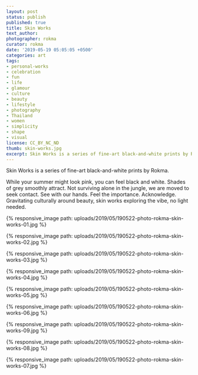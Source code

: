 ```yaml
---
layout: post
status: publish
published: true
title: Skin Works
text_author:
photographer: rokma
curator: rokma
date: '2019-05-19 05:05:05 +0500'
categories: art
tags:
- personal-works
- celebration
- fun
- life
- glamour
- culture
- beauty
- lifestyle
- photography
- Thailand
- women
- simplicity
- shape
- visual
license: CC_BY_NC_ND
thumb: skin-works.jpg
excerpt: Skin Works is a series of fine-art black-and-white prints by Rokma. While your summer might look pink, you can feel black and white. Shades of grey smoothly attract. Not surviving alone in the jungle, we are moved to seek contact. See with our hands. Feel the importance. Acknowledge. Gravitating culturally around beauty, skin works exploring the vibe, no light needed.
---
```


Skin Works is a series of fine-art black-and-white prints by Rokma.

While your summer might look pink, you can feel black and white. Shades of grey smoothly attract. Not surviving alone in the jungle, we are moved to seek contact. See with our hands. Feel the importance. Acknowledge. Gravitating culturally around beauty, skin works exploring the vibe, no light needed.

{% responsive_image path: uploads/2019/05/190522-photo-rokma-skin-works-01.jpg %}

{% responsive_image path: uploads/2019/05/190522-photo-rokma-skin-works-02.jpg %}

{% responsive_image path: uploads/2019/05/190522-photo-rokma-skin-works-03.jpg %}

{% responsive_image path: uploads/2019/05/190522-photo-rokma-skin-works-04.jpg %}

{% responsive_image path: uploads/2019/05/190522-photo-rokma-skin-works-05.jpg %}

{% responsive_image path: uploads/2019/05/190522-photo-rokma-skin-works-06.jpg %}

{% responsive_image path: uploads/2019/05/190522-photo-rokma-skin-works-09.jpg %}

{% responsive_image path: uploads/2019/05/190522-photo-rokma-skin-works-08.jpg %}

{% responsive_image path: uploads/2019/05/190522-photo-rokma-skin-works-07.jpg %}
